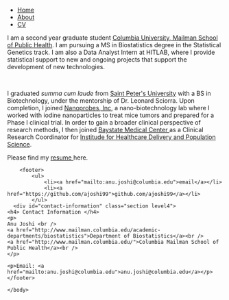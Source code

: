 <!DOCTYPE html>
<html>
	<head>
		<title>Anu Joshi</title>
	</head>
	<body>
		<nav>
    		<ul>
        		<li><a href="/">Home</a></li>
	        	<li><a href="/about">About</a></li>
        		<li><a href="https://github.com/ajoshi99/ajoshi99.github.io/blob/master/AnuJoshi%20CV_Jan2018.pdf">CV</a></li>
    		</ul>
		</nav>
		<div class="container">
    		<div class="blurb">

<p> I am a second year graduate student <a href="http://www.mailman.columbia.edu/academic-departments/biostatistics">Columbia University, Mailman School of Public Health</a>. I am pursuing a MS in Biostatistics degree in the Statistical Genetics track. I am also a Data Analyst Intern at HITLAB, where I provide statistical support to new and ongoing projects that support the development of new technologies.</p><br>
        
<p> I graduated <i> summa cum laude </i> from <a href = "http://www.saintpeters.edu">Saint Peter's University</a> with a BS in Biotechnology, under the mentorship of Dr. Leonard Sciorra. Upon completion, I joined <a href = "http://www.nanoprobes.com"> Nanoprobes, Inc</a>, a nano-biotechnology lab where I worked with iodine nanoparticles to treat mice tumors and prepared for a Phase I clinical trial. In order to gain a broader clinical perspective of research methods, I then joined <a href = "https://www.baystatehealth.org/locations/baystate-medical-center"> Baystate Medical Center </a> as a Clinical Research Coordinator for <a href ="https://www.baystatehealth.org/education-research/research/research-centers/institute-for-healthcare-delivery-and-population-science"> Institude for Healthcare Delivery and Population Science</a>. <br/>

Please find my <a href="https://github.com/ajoshi99/ajoshi99.github.io/blob/master/AnuJoshi%20CV_Jan2018.pdf">resume </a> here. <br/>

		<footer>
    		<ul>
        		<li><a href="mailto:anu.joshi@columbia.edu">email</a></li>
        		<li><a href="https://github.com/ajoshi99">github.com/ajoshi99</a></li>
			</ul>
      <div id="contact-information" class="section level4">
    <h4> Contact Information </h4>
    <p> 
    Anu Joshi <br />
    <a href="http://www.mailman.columbia.edu/academic-departments/biostatistics">Department of Biostatistics</a><br />
    <a href="http://www.mailman.columbia.edu/">Columbia Mailman School of Public Health</a><br />
    </p>
    
    <p>Email: <a href="mailto:anu.joshi@columbia.edu">anu.joshi@columbia.edu</a></p>
    </footer>
</div>
</div>
		
	</body>
</html>
